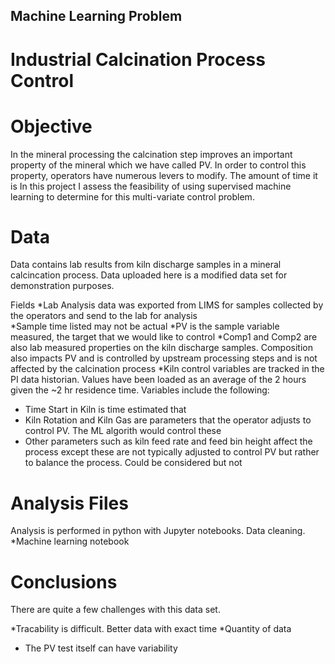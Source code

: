 ## Machine Learning Problem
# Industrial Calcination Process Control
# Objective
In the mineral processing the calcination step improves an important property of the mineral which we have called PV. In order to control this property, operators have numerous levers to modify. The amount of time it is 
In this project I assess the feasibility of using supervised machine learning to determine for this multi-variate control problem. 

# Data
Data contains lab results from kiln discharge samples in a mineral calcincation process. Data uploaded here is a modified data set for demonstration purposes. 

Fields
*Lab Analysis data was exported from LIMS for samples collected by the operators and send to the lab for analysis  
  *Sample time listed may not be actual 
  *PV is the sample variable measured, the target that we would like to control
  *Comp1 and Comp2 are also lab measured properties on the kiln discharge samples. Composition also impacts PV and is controlled by upstream processing steps and is not affected by the calcination process
*Kiln control variables are tracked in the PI data historian. Values have been loaded as an average of the 2 hours given the ~2 hr residence time. Variables include the following:
  * Time Start in Kiln is time estimated that 
  * Kiln Rotation and Kiln Gas are parameters that the operator adjusts to control PV. The ML algorith would control these 
  * Other parameters such as kiln feed rate and feed bin height affect the process except these are not typically adjusted to control PV but rather to balance the process. Could be considered but not 

# Analysis Files
Analysis is performed in python with Jupyter notebooks. 
Data cleaning. 
*Machine learning notebook

# Conclusions
There are quite a few challenges with this data set. 

*Tracability is difficult. Better data with exact time 
*Quantity of data 
* The PV test itself can have variability

